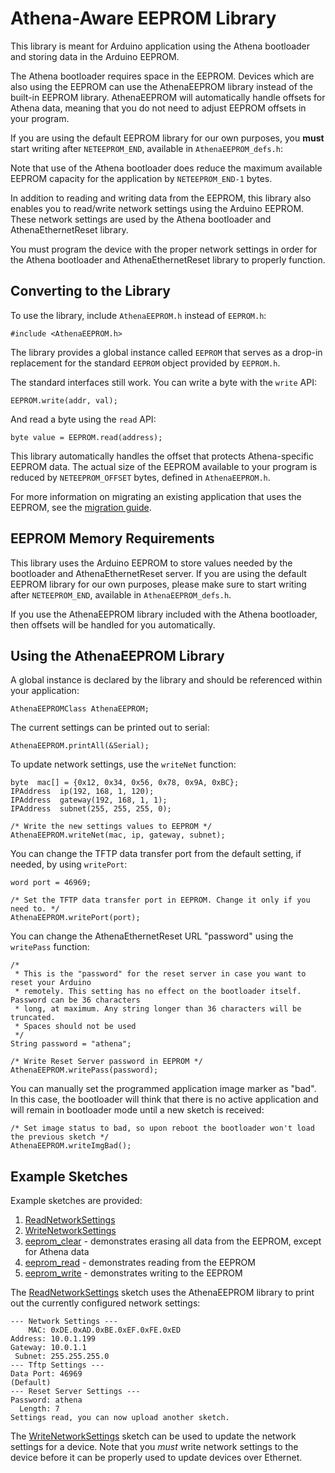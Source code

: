 # Athena-Aware EEPROM Library

This library is meant for Arduino application using the Athena bootloader and storing data in the Arduino EEPROM.

The Athena bootloader requires space in the EEPROM. Devices which are also using the EEPROM can use the AthenaEEPROM library instead of the built-in EEPROM library. AthenaEEPROM will automatically handle offsets for Athena data, meaning that you do not need to adjust EEPROM offsets in your program.

If you are using the default EEPROM library for our own purposes, you **must** start writing after `NETEEPROM_END`, available in `AthenaEEPROM_defs.h`:

Note that use of the Athena bootloader does reduce the maximum available EEPROM capacity for the application by `NETEEPROM_END-1` bytes.

In addition to reading and writing data from the EEPROM, this library also enables you to read/write network settings using the Arduino EEPROM. These network settings are used by the Athena bootloader and AthenaEthernetReset library.

You must program the device with the proper network settings in order for the Athena bootloader and AthenaEthernetReset library to properly function.

## Converting to the Library

To use the library, include `AthenaEEPROM.h` instead of `EEPROM.h`:

```
#include <AthenaEEPROM.h>
```

The library provides a global instance called `EEPROM` that serves as a drop-in replacement for the standard `EEPROM` object provided by `EEPROM.h`.

The standard interfaces still work. You can write a byte with the `write` API:

```
EEPROM.write(addr, val);
```

And read a byte using the `read` API:

```
byte value = EEPROM.read(address);
```

This library automatically handles the offset that protects Athena-specific EEPROM data. The actual size of the EEPROM available to your program is reduced by `NETEEPROM_OFFSET` bytes, defined in `AthenaEEPROM.h`.

For more information on migrating an existing application that uses the EEPROM, see the [migration guide](docs/eeprom_migration_guide.md).

## EEPROM Memory Requirements

This library uses the Arduino EEPROM to store values needed by the bootloader and AthenaEthernetReset server. If you are using the default EEPROM library for our own purposes, please make sure to start writing after `NETEEPROM_END`, available in `AthenaEEPROM_defs.h`.

If you use the AthenaEEPROM library included with the Athena bootloader, then offsets will be handled for you automatically.

## Using the AthenaEEPROM Library

A global instance is declared by the library and should be referenced within your application:

```
AthenaEEPROMClass AthenaEEPROM;
```

The current settings can be printed out to serial:

```
AthenaEEPROM.printAll(&Serial);
```

To update network settings, use the `writeNet` function:

```
byte  mac[] = {0x12, 0x34, 0x56, 0x78, 0x9A, 0xBC};
IPAddress  ip(192, 168, 1, 120);
IPAddress  gateway(192, 168, 1, 1);
IPAddress  subnet(255, 255, 255, 0);

/* Write the new settings values to EEPROM */
AthenaEEPROM.writeNet(mac, ip, gateway, subnet);
```

You can change the TFTP data transfer port from the default setting, if needed, by using `writePort`:

```
word port = 46969;

/* Set the TFTP data transfer port in EEPROM. Change it only if you need to. */
AthenaEEPROM.writePort(port);
```

You can change the AthenaEthernetReset URL "password" using the `writePass` function:

```
/* 
 * This is the "password" for the reset server in case you want to reset your Arduino
 * remotely. This setting has no effect on the bootloader itself. Password can be 36 characters
 * long, at maximum. Any string longer than 36 characters will be truncated.
 * Spaces should not be used 
 */
String password = "athena";

/* Write Reset Server password in EEPROM */
AthenaEEPROM.writePass(password);
```

You can manually set the programmed application image marker as "bad". In this case, the bootloader will think that there is no active application and will remain in bootloader mode until a new sketch is received:

```
/* Set image status to bad, so upon reboot the bootloader won't load the previous sketch */
AthenaEEPROM.writeImgBad();
```

## Example Sketches

Example sketches are provided:

1. [ReadNetworkSettings](examples/ReadNetworkSettings/ReadNetworkSettings.ino)
2. [WriteNetworkSettings](examples/WriteNetworkSettings/WriteNetworkSettings.ino)
3. [eeprom_clear](examples/eeprom_clear/eeprom_clear.ino) - demonstrates erasing all data from the EEPROM, except for Athena data
4. [eeprom_read](examples/eeprom_read/eeprom_read.ino) - demonstrates reading from the EEPROM
5. [eeprom_write](examples/eeprom_write/eeprom_write.ino) - demonstrates writing to the EEPROM

The [ReadNetworkSettings](examples/ReadNetworkSettings/ReadNetworkSettings.ino) sketch uses the AthenaEEPROM library to print out the currently configured network settings:

```
--- Network Settings ---
    MAC: 0xDE.0xAD.0xBE.0xEF.0xFE.0xED
Address: 10.0.1.199
Gateway: 10.0.1.1
 Subnet: 255.255.255.0
--- Tftp Settings ---
Data Port: 46969
(Default)
--- Reset Server Settings ---
Password: athena
  Length: 7
Settings read, you can now upload another sketch.
```

The [WriteNetworkSettings](examples/WriteNetworkSettings/WriteNetworkSettings.ino) sketch can be used to update the network settings for a device. Note that you *must* write network settings to the device before it can be properly used to update devices over Ethernet.
